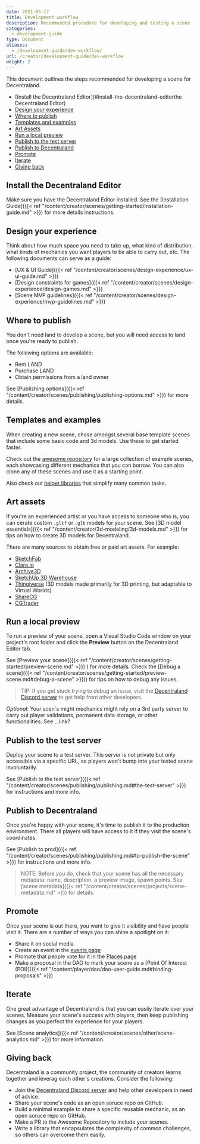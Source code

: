 ```yaml
---
date: 2021-05-17
title: Development workflow
description: Recommended procedure for developing and testing a scene
categories:
  - development-guide
type: Document
aliases:
  - /development-guide/dev-workflow/
url: /creator/development-guide/dev-workflow
weight: 2
---
```


This document outlines the steps recommended for developing a scene for Decentraland.

<!-- diagram? icons? -->

- [Install the Decentraland Editor](#install-the-decentraland-editorthe Decentraland Editor)
- [Design your experience](#design-your-experience)
- [Where to publish](#where-to-publish)
- [Templates and examples](#templates-and-examples)
- [Art Assets](#art-assets)
- [Run a local preview](#run-a-local-preview)
- [Publish to the test server](#publish-to-the-test-server)
- [Publish to Decentraland](#publish-to-decentraland)
- [Promote](#promote)
- [Iterate](#iterate)
- [Giving back](#giving-back)



## Install the Decentraland Editor

Make sure you have the Decentraland Editor installed. See the [Installation Guide]({{< ref "/content/creator/scenes/getting-started/installation-guide.md" >}}) for more details instructions.


## Design your experience

Think about how much space you need to take up, what kind of distribution, what kinds of mechanics you want players to be able to carry out, etc. The following documents can serve as a guide:


- [UX & UI Guide]({{< ref "/content/creator/scenes/design-experience/ux-ui-guide.md" >}})
- [Design constraints for games]({{< ref "/content/creator/scenes/design-experience/design-games.md" >}})
- [Scene MVP guidelines]({{< ref "/content/creator/scenes/design-experience/mvp-guidelines.md" >}})

## Where to publish

You don't need land to develop a scene, but you will need access to land once you're ready to publish.

The following options are available:

- Rent LAND
- Purchase LAND
- Obtain permissions from a land owner

<!-- You can also publish to a World, outside Genesis City. If you own a Decentraland Name token, you can deploy 

> Note: The Worlds feature is still in beta. -->

See [Publishing options]({{< ref "/content/creator/scenes/publishing/publishing-options.md" >}}) for more details.


## Templates and examples

When creating a new scene, chose amongst several base template scenes that include some basic code and 3d models. Use these to get started faster.

Check out the [awesome repository](https://github.com/decentraland-scenes/Awesome-Repository) for a large collection of example scenes, each showcasing different mechanics that you can borrow. You can also clone any of these scenes and use it as a starting point.

Also check out [helper libraries](https://github.com/decentraland-scenes/Awesome-Repository#Libraries) that simplify many common tasks.

## Art assets

If you're an experienced artist or you have access to someone who is, you can cerate custom `.gltf` or `.glb` models for your scene. See [3D model essentials]({{< ref "/content/creator/3d-modeling/3d-models.md" >}}) for tips on how to create 3D models for Decentraland.

There are many sources to obtain free or paid art assets. For example:

- [SketchFab](https://sketchfab.com/)
- [Clara.io](https://clara.io/)
- [Archive3D](https://archive3d.net/)
- [SketchUp 3D Warehouse](https://3dwarehouse.sketchup.com/)
- [Thingiverse](https://www.thingiverse.com/) (3D models made primarily for 3D printing, but adaptable to Virtual Worlds)
- [ShareCG](https://www.sharecg.com/)
- [CGTrader](https://CGTrader.com)

## Run a local preview

To run a preview of your scene, open a Visual Studio Code window on your project's root folder and click the **Preview** button on the Decentraland Editor tab.

See [Preview your scene]({{< ref "/content/creator/scenes/getting-started/preview-scene.md" >}}) ) for more details. Check the [Debug a scene]({{< ref "/content/creator/scenes/getting-started/preview-scene.md#debug-a-scene" >}})) for tips on how to debug any issues.

> TIP: If you get stuck trying to debug an issue, visit the [Decentraland Discord server](https://dcl.gg/discord) to get help from other developers.

_Optional_: Your scen`s might mechanics might rely on a 3rd party server to carry out player validations, permanent data storage, or other functionalities. See ...link?

## Publish to the test server

Deploy your scene to a test server. This server is not private but only accessible via a specific URL, so players won't bump into your tested scene involuntarily.

See [Publish to the test server]({{< ref "/content/creator/scenes/publishing/publishing.md#the-test-server" >}}) for instructions and more info.

## Publish to Decentraland

Once you're happy with your scene, it's time to publish it to the production environment. There all players will have access to it if they visit the scene's coordinates.

See [Publish to prod]({{< ref "/content/creator/scenes/publishing/publishing.md#to-publish-the-scene" >}}) for instructions and more info.

> NOTE: Before you do, check that your scene has all the necessary metadata: name, description, a preview image, spawn points. See [scene metadata]({{< ref "/content/creator/scenes/projects/scene-metadata.md" >}}) for details.


## Promote

Once your scene is out there, you want to give it visibility and have people visit it. There are a number of ways you can shine a spotlight on it:

- Share it on social media
- Create an event in the [events page](https://events.decentraland.org/en/)
- Promote that people vote for it in the [Places page](https://places.decentraland.org/)
- Make a proposal in the DAO to mark your scene as a [Point Of Interest (POI)]({{< ref "/content/player/dao/dao-user-guide.md#binding-proposals" >}})


## Iterate

One great advantage of Decentraland is that you can easily iterate over your scenes. Measure your scene's success with players, then keep publishing changes as you perfect the experience for your players.

See [Scene analytics]({{< ref "/content/creator/scenes/other/scene-analytics.md" >}}) for more information.


## Giving back

Decentraland is a community project, the community of creators learns together and leverag each other's creations. Consider the following:

- Join the [Decentraland Discord server](https://dcl.gg/discord) and help other developers in need of advice.
- Share your scene's code as an open soruce repo on GitHub.
- Build a minimal example to share a specific reusable mechanic, as an open soruce repo on GitHub.
- Make a PR to the Awesome Repository to include your scenes.
- Write a library that encapsulates the complexity of common challenges, so others can overcome them easily.